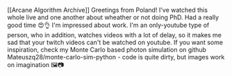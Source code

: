 [[Arcane Algorithm Archive]]
Greetings from Poland! I've watched this whole live and one another about wheather or not doing PhD. Had a really good time 😍👌 I'm impressed about work. I'm an only-youtube type of person, who in addition, watches videos with a lot of delay, so it makes me sad that your twitch videos can't be watched on youtube. If you want some inspiration, check my Monte Carlo based photon simulation on github Mateuszq28/monte-carlo-sim-python - code is quite dirty, but images work on imagination 🖼️📷